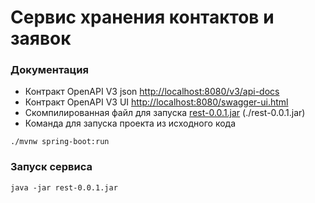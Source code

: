 # Сервис хранения контактов и заявок

### Документация
- Контракт OpenAPI V3 json  [http://localhost:8080/v3/api-docs](http://localhost:8080/v3/api-docs) 
- Контракт OpenAPI V3 UI [http://localhost:8080/swagger-ui.html](http://localhost:8080/swagger-ui.html) 
- Скомпилированная файл для запуска [rest-0.0.1.jar](rest-0.0.1.jar) (./rest-0.0.1.jar)
- Команда для запуска проекта из исходного кода 
```
./mvnw spring-boot:run
```

### Запуск сервиса
```
java -jar rest-0.0.1.jar
```


